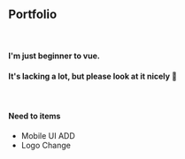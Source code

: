

## Portfolio

<br/>

#### I'm just beginner to vue.
#### It's lacking a lot, but please look at it nicely &#128079;

<br/>

#### Need to items
  - Mobile UI ADD
  - Logo Change

<br/><br/>
